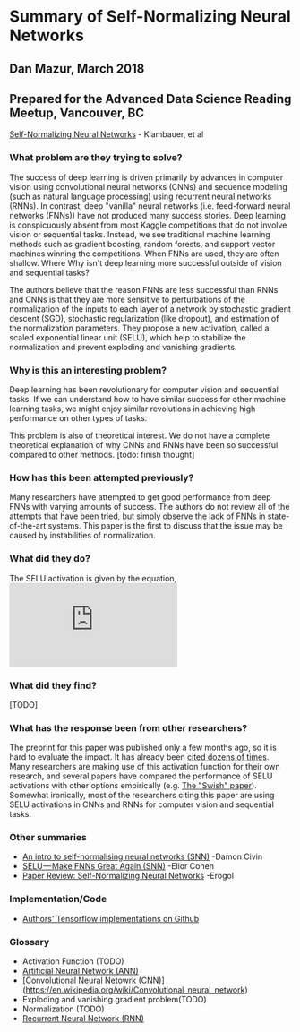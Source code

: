 # Summary of Self-Normalizing Neural Networks
## Dan Mazur, March 2018
## Prepared for the Advanced Data Science Reading Meetup, Vancouver, BC

[Self-Normalizing Neural Networks](https://arxiv.org/abs/1706.02515) - Klambauer, et al

### What problem are they trying to solve?
The success of deep learning is driven primarily by advances in computer vision using convolutional neural networks (CNNs) and sequence modeling (such as natural language processing) using recurrent neural networks (RNNs). In contrast, deep "vanilla" neural networks (i.e. feed-forward neural networks (FNNs)) have not produced many success stories. Deep learning is conspicuously absent from most Kaggle competitions that do not involve vision or sequential tasks. Instead, we see traditional machine learning methods such as gradient boosting, random forests, and support vector machines winning the competitions. When FNNs are used, they are often shallow. Where Why isn't deep learning more successful outside of vision and sequential tasks?

The authors believe that the reason FNNs are less successful than RNNs and CNNs is that they are more sensitive to perturbations of the normalization of the inputs to each layer of a network by stochastic gradient descent (SGD), stochastic regularization (like dropout), and estimation of the normalization parameters. They propose a new activation, called a scaled exponential linear unit (SELU), which help to stabilize the normalization and prevent exploding and vanishing gradients.

### Why is this an interesting problem?
Deep learning has been revolutionary for computer vision and sequential tasks. If we can understand how to have similar success for other machine learning tasks, we might enjoy similar revolutions in achieving high performance on other types of tasks. 

This problem is also of theoretical interest. We do not have a complete theoretical explanation of why CNNs and RNNs have been so successful compared to other methods. [todo: finish thought]


### How has this been attempted previously?
Many researchers have attempted to get good performance from deep FNNs with varying amounts of success. The authors do not review all of the attempts that have been tried, but simply observe the lack of FNNs in state-of-the-art systems. This paper is the first to discuss that the issue may be caused by instabilities of normalization.

### What did they do?
The SELU activation is given by the equation,
![test equation](http://latex.codecogs.com/svg.latex?%7B%5Crm%20selu%7D%28x%29%20%5C%20%26%3D%20%5C%20%5Clambda%20%5C%20%5Cbegin%7Bcases%7D%20x%20%26%20%5Ctext%7Bif%20%7D%20x%20%3E%200%20%5C%5C%20%5Calpha%20e%5E%7Bx%7D-%5Calpha%20%26%20%5Ctext%7Bif%20%7D%20x%20%5Cleq%200%20%5Cend%7Bcases%7D%20%5C%20.)

### What did they find?
[TODO]

### What has the response been from other researchers?
The preprint for this paper was published only a few months ago, so it is hard to evaluate the impact. It has already been [cited dozens of times](http://adsabs.harvard.edu/cgi-bin/nph-ref_query?bibcode=2017arXiv170602515K&amp;refs=CITATIONS&amp;db_key=PRE). Many researchers are making use of this activation function for their own research, and several papers have compared the performance of SELU activations with other options empirically (e.g. [The "Swish" paper](https://arxiv.org/abs/1710.05941)). Somewhat ironically, most of the researchers citing this paper are using SELU activations in CNNs and RNNs for computer vision and sequential tasks.

### Other summaries
- [An intro to self-normalising neural networks (SNN)](https://medium.com/@damoncivin/self-normalising-neural-networks-snn-2a972c1d421) -Damon Civin
- [SELU — Make FNNs Great Again (SNN)](https://towardsdatascience.com/selu-make-fnns-great-again-snn-8d61526802a9) -Elior Cohen
- [Paper Review: Self-Normalizing Neural Networks](http://www.erogol.com/paper-review-self-normalizing-neural-networks/) -Erogol

### Implementation/Code
- [Authors' Tensorflow implementations on Github](https://github.com/bioinf-jku/SNNs)

### Glossary
- Activation Function (TODO)
- [Artificial Neural Network (ANN)](https://en.wikipedia.org/wiki/Artificial_neural_network)
- [Convolutional Neural Netowrk (CNN)] (https://en.wikipedia.org/wiki/Convolutional_neural_network)
- Exploding and vanishing gradient problem(TODO)
- Normalization (TODO)
- [Recurrent Neural Network (RNN)](https://en.wikipedia.org/wiki/Recurrent_neural_network)
